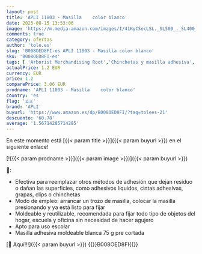 ```yaml
---
layout: post
title: 'APLI 11803 - Masilla    color blanco'
date: 2025-08-15 13:53:06
image: 'https://m.media-amazon.com/images/I/41KyC5ecLSL._SL500_._SL400_.jpg'
comments: true
category: ofertas
author: 'tole.es'
slug: 'B008OED8FI-es APLI 11803 - Masilla color blanco'
sku: 'B008OED8FI-es'
tags: [ 'Arborist Merchandising Root','Chinchetas y masilla adhesiva','Cintas, adhesivos y sujeciones','Material de oficina','Oficina y papelería','Self Service','Special Features Stores','Top Brands Office Selection','Top Brands Office Stationary','Top Brands Office Tools','apli','ea2646c3-be00-45fe-8702-34c4f95305c9_0','ea2646c3-be00-45fe-8702-34c4f95305c9_4301','🇪🇸', ]
actualPrice: 1.2 EUR
currency: EUR
price: 1.2
comparePrice: 3.06 EUR
prodname: 'APLI 11803 - Masilla    color blanco'
country: 'es'
flag: '🇪🇸'
brand: 'APLI'
buyurl: 'https://www.amazon.es/dp/B008OED8FI/?tag=tolees-21'
descuento: '60.78'
average: '1.56714285714285'
---
```


En este momento está [{{< param title >}}]({{< param buyurl >}}) en el siguiente enlace!

[![{{< param prodname >}}]({{< param image >}})]({{< param buyurl >}})

🔎:

- Efectiva para reemplazar otros métodos de adhesión que dejan residuo o dañan las superficies, como adhesivos líquidos, cintas adhesivas, grapas, clips o chinchetas
- Modo de empleo: arrancar un trozo de masilla, colocar la masilla presionando y ya está listo para fijar
- Moldeable y reutilizable, recomendada para fijar todo tipo de objetos del hogar, escuela y oficina sin necesidad de hacer agujero
- Apto para uso escolar
- Masilla adhesiva moldeable blanca 75 g pre cortada

[🛒 Aquí!!!]({{< param buyurl >}})
{{<world>}}B008OED8FI{{</world>}}
